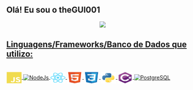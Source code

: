 ## Olá! Eu sou o theGUI001

<div align="center">
  <a href="https://github.com/thegui001">
  <img height="180em" src="https://github-readme-stats.vercel.app/api?username=thegui001&show_icons=true&theme=vision-friendly-dark&include_all_commits=true&count_private=true"/>
<!---<img height="180em" src="https://github-readme-stats.vercel.app/api/top-langs/?username=thegui001&layout=compact&langs_count=10&theme=vision-friendly-dark"/> --->
</div>

## Linguagens/Frameworks/Banco de Dados que utilizo:
  <div aling="center" style="display: inline_block"><br>
  <img align="center" alt="Js" height="30" width="40" src="https://raw.githubusercontent.com/devicons/devicon/master/icons/javascript/javascript-plain.svg">
  <img align="center" alt="NodeJs" height="30" width="40" src="https://cdn.jsdelivr.net/gh/devicons/devicon/icons/nodejs/nodejs-original.svg" />
  <img align="center" alt="React" height="30" width="40" src="https://raw.githubusercontent.com/devicons/devicon/master/icons/react/react-original.svg">
  <img align="center" alt="HTML" height="30" width="40" src="https://raw.githubusercontent.com/devicons/devicon/master/icons/html5/html5-original.svg">
  <img align="center" alt="CSS" height="30" width="40" src="https://raw.githubusercontent.com/devicons/devicon/master/icons/css3/css3-original.svg">
  <img align="center" alt="Python" height="30" width="40" src="https://raw.githubusercontent.com/devicons/devicon/master/icons/python/python-original.svg">
  <img align="center" alt="Csharp" height="30" width="40" src="https://raw.githubusercontent.com/devicons/devicon/master/icons/csharp/csharp-original.svg">
  <img align="center" alt="PostgreSQL" height="30" width="40" src="https://cdn.jsdelivr.net/gh/devicons/devicon/icons/postgresql/postgresql-original.svg">
</div>
  
  ##
  
